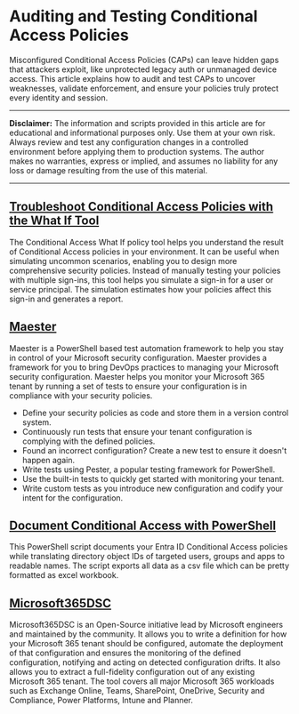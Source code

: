 # Auditing and Testing Conditional Access Policies

Misconfigured Conditional Access Policies (CAPs) can leave hidden gaps that attackers exploit, like unprotected legacy auth or unmanaged device access. This article explains how to audit and test CAPs to uncover weaknesses, validate enforcement, and ensure your policies truly protect every identity and session.

---

**Disclaimer:** The information and scripts provided in this article are for educational and informational purposes only. Use them at your own risk. Always review and test any configuration changes in a controlled environment before applying them to production systems. The author makes no warranties, express or implied, and assumes no liability for any loss or damage resulting from the use of this material.

---

## [Troubleshoot Conditional Access Policies with the What If Tool](https://learn.microsoft.com/en-us/entra/identity/conditional-access/what-if-tool)
The Conditional Access What If policy tool helps you understand the result of Conditional Access policies in your environment. It can be useful when simulating uncommon scenarios, enabling you to design more comprehensive security policies. Instead of manually testing your policies with multiple sign-ins, this tool helps you simulate a sign-in for a user or service principal. The simulation estimates how your policies affect this sign-in and generates a report.

## [Maester](https://maester.dev/)
Maester is a PowerShell based test automation framework to help you stay in control of your Microsoft security configuration. Maester provides a framework for you to bring DevOps practices to managing your Microsoft security configuration. Maester helps you monitor your Microsoft 365 tenant by running a set of tests to ensure your configuration is in compliance with your security policies.
- Define your security policies as code and store them in a version control system.
- Continuously run tests that ensure your tenant configuration is complying with the defined policies.
- Found an incorrect configuration? Create a new test to ensure it doesn't happen again.
- Write tests using Pester, a popular testing framework for PowerShell.
- Use the built-in tests to quickly get started with monitoring your tenant.
- Write custom tests as you introduce new configuration and codify your intent for the configuration.

## [Document Conditional Access with PowerShell](https://github.com/nicolonsky/ConditionalAccessDocumentation)
This PowerShell script documents your Entra ID Conditional Access policies while translating directory object IDs of targeted users, groups and apps to readable names. The script exports all data as a csv file which can be pretty formatted as excel workbook.

## [Microsoft365DSC](https://microsoft365dsc.com/)
Microsoft365DSC is an Open-Source initiative lead by Microsoft engineers and maintained by the community. It allows you to write a definition for how your Microsoft 365 tenant should be configured, automate the deployment of that configuration and ensures the monitoring of the defined configuration, notifying and acting on detected configuration drifts. It also allows you to extract a full-fidelity configuration out of any existing Microsoft 365 tenant. The tool covers all major Microsoft 365 workloads such as Exchange Online, Teams, SharePoint, OneDrive, Security and Compliance, Power Platforms, Intune and Planner.